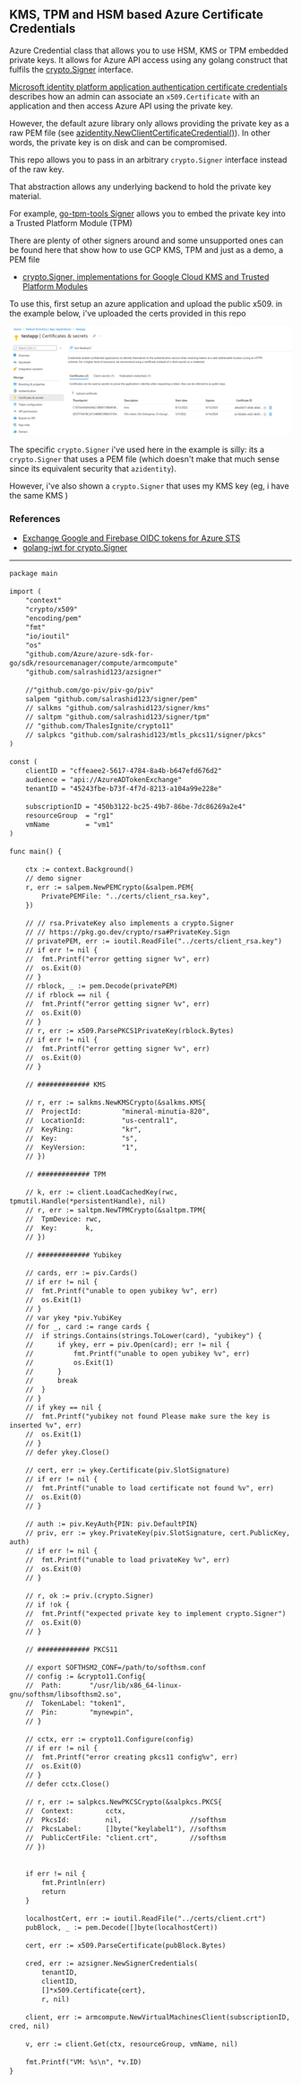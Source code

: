 
## KMS, TPM and HSM based Azure Certificate Credentials 

Azure Credential class that allows you to use HSM, KMS or TPM embedded private keys.  It allows for Azure API access using any golang construct that fulfils the [crypto.Signer](https://pkg.go.dev/crypto#Signer) interface.

[Microsoft identity platform application authentication certificate credentials](https://docs.microsoft.com/en-us/azure/active-directory/develop/active-directory-certificate-credentials) describes how an admin can associate an `x509.Certificate` with an application and then access Azure API using the private key.

However, the default azure library only allows providing the private key as a raw PEM file (see [azidentity.NewClientCertificateCredential()](https://pkg.go.dev/github.com/Azure/azure-sdk-for-go/sdk/azidentity#NewClientCertificateCredential)).   In other words, the private key is on disk and can be compromised.

This repo allows you to pass in an arbitrary `crypto.Signer` interface instead of the raw key. 

That abstraction allows any underlying backend to hold the private key material.

For example, [go-tpm-tools Signer](https://pkg.go.dev/github.com/google/go-tpm-tools/client#Key.GetSigner)  allows you to embed the private key into a Trusted Platform Module (TPM)

There are plenty of other signers around and some unsupported ones can be found here that show how to use GCP KMS, TPM and just as a demo, a PEM file

* [crypto.Signer, implementations for Google Cloud KMS and Trusted Platform Modules](https://github.com/salrashid123/signer)

To use this, first setup an azure application and upload the public x509.  in the example below, i've uploaded the certs provided in this repo

![images/client_cert.png](images/client_cert.png)

The specific `crypto.Signer` i've used here in the example is silly:  its a `crypto.Signer` that uses a PEM file (which doesn't make that much sense since its equivalent security that `azidentity`). 

However, i've also shown a `crypto.Signer` that uses my KMS key (eg, i have the same KMS )

### References

* [Exchange Google and Firebase OIDC tokens for Azure STS](https://github.com/salrashid123/azcompat)
* [golang-jwt for crypto.Signer](https://blog.salrashid.dev/articles/2022/golang-jwt-signer/)

---

```golang
package main

import (
	"context"
	"crypto/x509"
	"encoding/pem"
	"fmt"
	"io/ioutil"
	"os"
	"github.com/Azure/azure-sdk-for-go/sdk/resourcemanager/compute/armcompute"
	"github.com/salrashid123/azsigner"

	//"github.com/go-piv/piv-go/piv"
	salpem "github.com/salrashid123/signer/pem"
	// salkms "github.com/salrashid123/signer/kms"
	// saltpm "github.com/salrashid123/signer/tpm"
	// "github.com/ThalesIgnite/crypto11"
	// salpkcs "github.com/salrashid123/mtls_pkcs11/signer/pkcs"
)

const (
	clientID = "cffeaee2-5617-4784-8a4b-b647efd676d2"
	audience = "api://AzureADTokenExchange"
	tenantID = "45243fbe-b73f-4f7d-8213-a104a99e228e"

	subscriptionID = "450b3122-bc25-49b7-86be-7dc86269a2e4"
	resourceGroup  = "rg1"
	vmName         = "vm1"
)

func main() {

	ctx := context.Background()
	// demo signer
	r, err := salpem.NewPEMCrypto(&salpem.PEM{
		PrivatePEMFile: "../certs/client_rsa.key",
	})

	// // rsa.PrivateKey also implements a crypto.Signer
	// // https://pkg.go.dev/crypto/rsa#PrivateKey.Sign
	// privatePEM, err := ioutil.ReadFile("../certs/client_rsa.key")
	// if err != nil {
	// 	fmt.Printf("error getting signer %v", err)
	// 	os.Exit(0)
	// }
	// rblock, _ := pem.Decode(privatePEM)
	// if rblock == nil {
	// 	fmt.Printf("error getting signer %v", err)
	// 	os.Exit(0)
	// }
	// r, err := x509.ParsePKCS1PrivateKey(rblock.Bytes)
	// if err != nil {
	// 	fmt.Printf("error getting signer %v", err)
	// 	os.Exit(0)
	// }

	// ############# KMS

	// r, err := salkms.NewKMSCrypto(&salkms.KMS{
	// 	ProjectId:          "mineral-minutia-820",
	// 	LocationId:         "us-central1",
	// 	KeyRing:            "kr",
	// 	Key:                "s",
	// 	KeyVersion:         "1",
	// })

	// ############# TPM

	// k, err := client.LoadCachedKey(rwc, tpmutil.Handle(*persistentHandle), nil)
	// r, err := saltpm.NewTPMCrypto(&saltpm.TPM{
	//	TpmDevice: rwc,
	//	Key:       k,
	// })

	// ############# Yubikey

	// cards, err := piv.Cards()
	// if err != nil {
	// 	fmt.Printf("unable to open yubikey %v", err)
	// 	os.Exit(1)
	// }
	// var ykey *piv.YubiKey
	// for _, card := range cards {
	// 	if strings.Contains(strings.ToLower(card), "yubikey") {
	// 		if ykey, err = piv.Open(card); err != nil {
	// 			fmt.Printf("unable to open yubikey %v", err)
	// 			os.Exit(1)
	// 		}
	// 		break
	// 	}
	// }
	// if ykey == nil {
	// 	fmt.Printf("yubikey not found Please make sure the key is inserted %v", err)
	// 	os.Exit(1)
	// }
	// defer ykey.Close()

	// cert, err := ykey.Certificate(piv.SlotSignature)
	// if err != nil {
	// 	fmt.Printf("unable to load certificate not found %v", err)
	// 	os.Exit(0)
	// }

	// auth := piv.KeyAuth{PIN: piv.DefaultPIN}
	// priv, err := ykey.PrivateKey(piv.SlotSignature, cert.PublicKey, auth)
	// if err != nil {
	// 	fmt.Printf("unable to load privateKey %v", err)
	// 	os.Exit(0)
	// }

	// r, ok := priv.(crypto.Signer)
	// if !ok {
	// 	fmt.Printf("expected private key to implement crypto.Signer")
	// 	os.Exit(0)
	// }

	// ############# PKCS11

	// export SOFTHSM2_CONF=/path/to/softhsm.conf
	// config := &crypto11.Config{
	// 	Path:       "/usr/lib/x86_64-linux-gnu/softhsm/libsofthsm2.so",
	// 	TokenLabel: "token1",
	// 	Pin:        "mynewpin",
	// }

	// cctx, err := crypto11.Configure(config)
	// if err != nil {
	// 	fmt.Printf("error creating pkcs11 config%v", err)
	// 	os.Exit(0)
	// }
	// defer cctx.Close()

	// r, err := salpkcs.NewPKCSCrypto(&salpkcs.PKCS{
	// 	Context:        cctx,
	// 	PkcsId:         nil,                 //softhsm
	// 	PkcsLabel:      []byte("keylabel1"), //softhsm
	// 	PublicCertFile: "client.crt",        //softhsm
	// })


	if err != nil {
		fmt.Println(err)
		return
	}

	localhostCert, err := ioutil.ReadFile("../certs/client.crt")
	pubBlock, _ := pem.Decode([]byte(localhostCert))

	cert, err := x509.ParseCertificate(pubBlock.Bytes)

	cred, err := azsigner.NewSignerCredentials(
		tenantID,
		clientID,
		[]*x509.Certificate{cert},
		r, nil)

	client, err := armcompute.NewVirtualMachinesClient(subscriptionID, cred, nil)

	v, err := client.Get(ctx, resourceGroup, vmName, nil)

	fmt.Printf("VM: %s\n", *v.ID)
}

```

